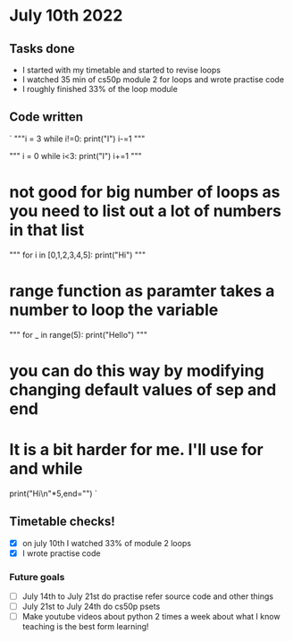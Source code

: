# July 10th 2022
## Tasks done 
- I started with my timetable and started to revise loops
- I watched 35 min of cs50p module 2 for loops and wrote practise code
- I roughly finished 33% of the loop module
##  Code written
`
"""i = 3
while i!=0:
    print("I")
    i-=1
    """

"""
i = 0
while i<3:
    print("I")
    i+=1
    """
# not good for big number of loops as you need to list out a lot of numbers in that list
"""
for i in [0,1,2,3,4,5]:
    print("Hi")
  """  
# range function as paramter takes a number to loop the variable

"""
for _ in range(5):
    print("Hello")
    """
# you can do this way by modifying changing default values of sep and end
# It is a bit harder for me. I'll use for and while
print("Hi\n"*5,end="")
`
## Timetable checks!
- [x] on july 10th I watched 33% of module 2 loops
- [x] I wrote practise code
### Future goals
- [ ] July 14th to July 21st do practise refer source code and other things
- [ ] July 21st to July 24th do cs50p psets
- [ ] Make youtube videos about python 2 times a week about what I know teaching is the best form learning!
